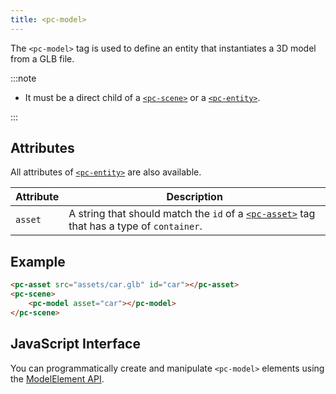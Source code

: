 ```yaml
---
title: <pc-model>
---
```


The `<pc-model>` tag is used to define an entity that instantiates a 3D model from a GLB file.

:::note

* It must be a direct child of a [`<pc-scene>`](../pc-scene) or a [`<pc-entity>`](../pc-entity).

:::

## Attributes

All attributes of [`<pc-entity>`](../pc-entity) are also available.

| Attribute | Description |
| --- | --- |
| `asset` | A string that should match the `id` of a [`<pc-asset>`](../pc-asset) tag that has a type of `container`. |

## Example

```html
<pc-asset src="assets/car.glb" id="car"></pc-asset>
<pc-scene>
    <pc-model asset="car"></pc-model>
</pc-scene>
```

## JavaScript Interface

You can programmatically create and manipulate `<pc-model>` elements using the [ModelElement API](https://api.playcanvas.com/web-components/classes/ModelElement.html).
